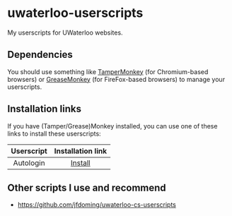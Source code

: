 # uwaterloo-userscripts
My userscripts for UWaterloo websites.

## Dependencies
You should use something like [TamperMonkey](https://www.tampermonkey.net/) (for Chromium-based browsers) or [GreaseMonkey](https://www.greasespot.net/) (for FireFox-based browsers) to manage your userscripts.

## Installation links
If you have (Tamper/Grease)Monkey installed, you can use one of these links to install these userscripts:

| Userscript | Installation link                                                                                        |
|:----------:|:--------------------------------------------------------------------------------------------------------:|
| Autologin  | [Install](https://github.com/Raymo111/uwaterloo-userscripts/raw/master/autologin.user.js)                |

## Other scripts I use and recommend
- https://github.com/jfdoming/uwaterloo-cs-userscripts
